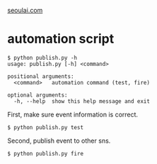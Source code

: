 [seoulai.com](http://seoulai.com/)

# automation script

```
$ python publish.py -h
usage: publish.py [-h] <command>

positional arguments:
  <command>   automation command (test, fire)

optional arguments:
  -h, --help  show this help message and exit
```

First, make sure event information is correct.

```
$ python publish.py test
```

Second, publish event to other sns.

```
$ python publish.py fire
```
